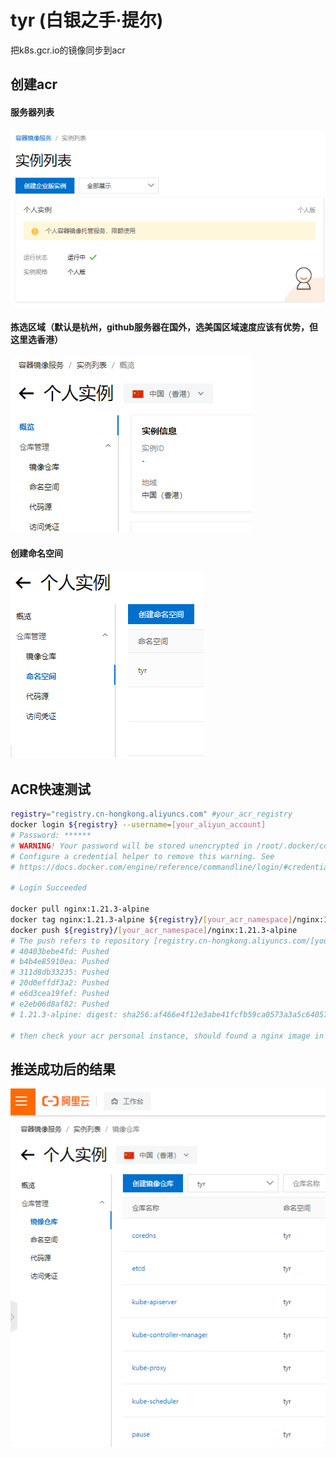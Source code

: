 # tyr (白银之手·提尔)
把k8s.gcr.io的镜像同步到acr


## 创建acr
#### 服务器列表
![容器镜像服务实例列表](./picture/容器镜像服务实例列表.png)
#### 拣选区域（默认是杭州，github服务器在国外，选美国区域速度应该有优势，但这里选香港）
![容器镜像服务实例列表](./picture/容器镜像个人实例-区域.png)
#### 创建命名空间
![容器镜像服务实例列表](./picture/容器镜像命名空间.png)



## ACR快速测试
```sh
registry="registry.cn-hongkong.aliyuncs.com" #your_acr_registry
docker login ${registry} --username=[your_aliyun_account]
# Password: ******
# WARNING! Your password will be stored unencrypted in /root/.docker/config.json.
# Configure a credential helper to remove this warning. See
# https://docs.docker.com/engine/reference/commandline/login/#credentials-store

# Login Succeeded

docker pull nginx:1.21.3-alpine
docker tag nginx:1.21.3-alpine ${registry}/[your_acr_namespace]/nginx:1.21.3-alpine
docker push ${registry}/[your_acr_namespace]/nginx:1.21.3-alpine
# The push refers to repository [registry.cn-hongkong.aliyuncs.com/[your_acr_namespace]/nginx]
# 40403bebe4fd: Pushed 
# b4b4e85910ea: Pushed 
# 311d8db33235: Pushed 
# 20d0effdf3a2: Pushed 
# e6d3cea19fef: Pushed 
# e2eb06d8af82: Pushed 
# 1.21.3-alpine: digest: sha256:af466e4f12e3abe41fcfb59ca0573a3a5c640573b389d5287207a49d1324abd8 size: 1568

# then check your acr personal instance, should found a nginx image in your namespace
```

## 推送成功后的结果
![容器镜像服务实例列表](./picture/容器镜像仓库.png)
